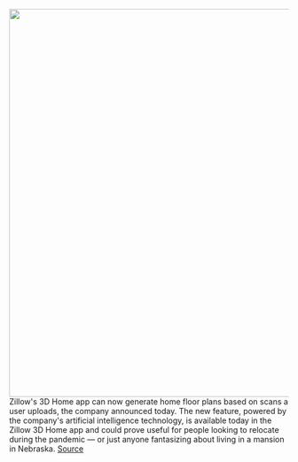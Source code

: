 <img src='https://cdn.vox-cdn.com/thumbor/F2tnHt-OT71_eRDKzg8YvXRO9p0=/39x31:2669x1996/1200x800/filters:focal(1134x797:1566x1229)/cdn.vox-cdn.com/uploads/chorus_image/image/68832427/Zillow3DHomeTour.0.jpeg' width='700px' /><br/>
Zillow's 3D Home app can now generate home floor plans based on scans a user uploads, the company announced today. The new feature, powered by the company's artificial intelligence technology, is available today in the Zillow 3D Home app and could prove useful for people looking to relocate during the pandemic — or just anyone fantasizing about living in a mansion in Nebraska.
<a href='https://www.theverge.com/2021/2/17/22287644/zillow-3d-home-app-ai-floor-plans-predict-dimensions'> Source <a/>